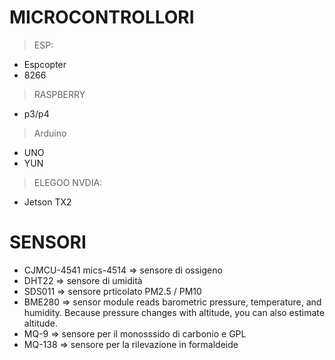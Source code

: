 
# MICROCONTROLLORI
>ESP:
- Espcopter
- 8266
>RASPBERRY
- p3/p4
>Arduino 
- UNO
- YUN
>ELEGOO
>NVDIA:
- Jetson TX2

# SENSORI
- CJMCU-4541 mics-4514  => sensore di ossigeno
- DHT22                 => sensore di umidità
- SDS011                => sensore prticolato PM2.5 / PM10
- BME280                => sensor module reads barometric pressure, temperature, and humidity. 
                           Because pressure changes with altitude, you can also estimate altitude.
- MQ-9                  => sensore per il monosssido di carbonio e GPL
- MQ-138                => sensore per la rilevazione in formaldeide
